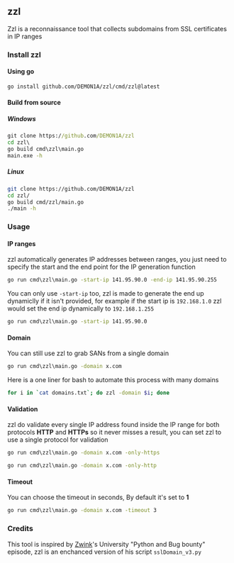## zzl
Zzl is a reconnaissance tool that collects subdomains from SSL certificates in IP ranges

### Install zzl
#### Using go
```bash
go install github.com/DEMON1A/zzl/cmd/zzl@latest
```
#### Build from source
##### Windows
```bat
git clone https://github.com/DEMON1A/zzl
cd zzl\
go build cmd\zzl\main.go
main.exe -h
```
##### Linux
```bash
git clone https://github.com/DEMON1A/zzl
cd zzl/
go build cmd/zzl/main.go
./main -h
```

### Usage
#### IP ranges
zzl automatically generates IP addresses between ranges, you just need to specify the start and the end point for the IP generation function
```bat
go run cmd\zzl\main.go -start-ip 141.95.90.0 -end-ip 141.95.90.255
```

You can only use `-start-ip` too, zzl is made to generate the end up dynamiclly if it isn't provided, for example if the start ip is `192.168.1.0` zzl would set the end ip dynamically to `192.168.1.255`

```bat
go run cmd\zzl\main.go -start-ip 141.95.90.0
```

#### Domain
You can still use zzl to grab SANs from a single domain 
```bat
go run cmd\zzl\main.go -domain x.com
```

Here is a one liner for bash to automate this process with many domains
```bash
for i in `cat domains.txt`; do zzl -domain $i; done
```

#### Validation
zzl do validate every single IP address found inside the IP range for both protocols **HTTP** and **HTTPs** so it never misses a result, you can set zzl to use a single protocol for validation 

```bat
go run cmd\zzl\main.go -domain x.com -only-https
```

```bat
go run cmd\zzl\main.go -domain x.com -only-http
```

#### Timeout
You can choose the timeout in seconds, By default it's set to **1**
```bat
go run cmd\zzl\main.go -domain x.com -timeout 3
```

### Credits
This tool is inspired by [Zwink](https://x.com/_zwink)'s University "Python and Bug bounty" episode, zzl is an enchanced version of his script `sslDomain_v3.py`